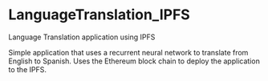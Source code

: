 # LanguageTranslation_IPFS
Language Translation application using IPFS

Simple application that uses a recurrent neural network to translate from English to Spanish.
Uses the Ethereum block chain to deploy the application to the IPFS.